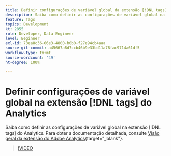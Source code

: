 ```yaml
---
title: Definir configurações de variável global da extensão [!DNL tags] do Analytics
description: Saiba como definir as configurações de variável global na extensão [!DNL tags] do Analytics.
feature: Tags
topics: Development
kt: 2855
role: Developer, Data Engineer
level: Beginner
exl-id: 73ea8c36-66e3-4800-b0b0-f27e94cb4aaa
source-git-commit: a45667a8d7ccb46b9e33bd11a78fac9714a61df5
workflow-type: tm+mt
source-wordcount: '49'
ht-degree: 100%

---
```


# Definir configurações de variável global na extensão [!DNL tags] do Analytics

Saiba como definir as configurações de variável global na extensão [!DNL tags] do Analytics. Para obter a documentação detalhada, consulte [Visão geral da extensão do Adobe Analytics](https://experienceleague.adobe.com/docs/experience-platform/tags/extensions/client/analytics/overview.html?lang=pt-BR){target="_blank"}.

>[!VIDEO](https://video.tv.adobe.com/v/3427928/?quality=12&learn=on&captions=por_br)
